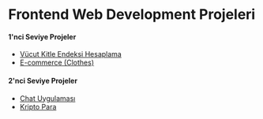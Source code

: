 # Frontend Web Development Projeleri


#### 1'nci Seviye Projeler ####

- [Vücut Kitle Endeksi Hesaplama](vücut-kitle-endeksi-hesaplama)
- [E-commerce (Clothes)](e-commerce)


#### 2'nci Seviye Projeler ####
- [Chat Uygulaması](chat-uygulaması)
- [Kripto Para](kripto-para)
